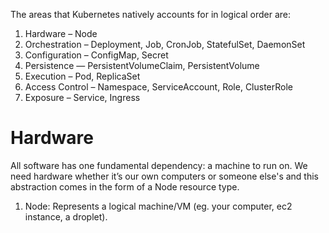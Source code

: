 The areas that Kubernetes natively accounts for in logical order are:

1. Hardware – Node
2. Orchestration – Deployment, Job, CronJob, StatefulSet, DaemonSet
3. Configuration – ConfigMap, Secret
4. Persistence — PersistentVolumeClaim, PersistentVolume
5. Execution – Pod, ReplicaSet
6. Access Control – Namespace, ServiceAccount, Role, ClusterRole
7. Exposure – Service, Ingress

# Hardware

All software has one fundamental dependency: a machine to run on. We need hardware whether it’s our own computers or someone else's and this abstraction comes in the form of a Node resource type.

1. Node: Represents a logical machine/VM (eg. your computer, ec2 instance, a droplet).
